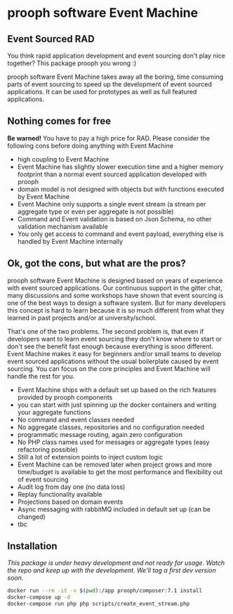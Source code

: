 # prooph software Event Machine

## Event Sourced RAD

You think rapid application development and event sourcing don't play nice together? This package 
prooph you wrong :)

prooph software Event Machine takes away all the boring, time consuming parts of event sourcing to speed up
the development of event sourced applications. It can be used for prototypes as well as full featured applications.

## Nothing comes for free

**Be warned!** You have to pay a high price for RAD. Please consider the following cons before doing anything with Event Machine

- high coupling to Event Machine
- Event Machine has slightly slower execution time and a higher memory footprint than a normal event sourced application developed with prooph
- domain model is not designed with objects but with functions executed by Event Machine
- Event Machine only supports a single event stream (a stream per aggregate type or even per aggregate is not possible)
- Command and Event validation is based on Json Schema, no other validation mechanism available
- You only get access to command and event payload, everything else is handled by Event Machine internally

## Ok, got the cons, but what are the pros?

prooph software Event Machine is designed based on years of experience with event sourced applications.
Our continuous support in the gitter chat, many discussions and some workshops have shown that 
event sourcing is one of the best ways to design a software system. But for many developers this concept is hard to learn
because it is so much different from what they learned in past projects and/or at university/school. 

That's one of the two problems. The second problem is, that even if developers want to learn event sourcing 
they don't know where to start or don't see the benefit fast enough because everything is sooo different.
Event Machine makes it easy for beginners and/or small teams to develop event sourced applications without the usual boilerplate caused by event sourcing.
You can focus on the core principles and Event Machine will handle the rest for you.

- Event Machine ships with a default set up based on the rich features provided by prooph components
- you can start with just spinning up the docker containers and writing your aggregate functions
- No command and event classes needed
- No aggregate classes, repositories and no configuration needed
- programmatic message routing, again zero configuration
- No PHP class names used for messages or aggregate types (easy refactoring possible)
- Still a lot of extension points to inject custom logic
- Event Machine can be removed later when project grows and more time/budget is available to get the most performance and flexibility out of event sourcing
- Audit log from day one (no data loss)
- Replay functionality available 
- Projections based on domain events
- Async messaging with rabbitMQ included in default set up (can be changed)
- tbc


## Installation

*This package is under heavy development and not ready for usage. Watch the repo and keep up with the development. We'll tag a first dev version soon.*

```bash
docker run --rm -it -v $(pwd):/app prooph/composer:7.1 install
docker-compose up -d
docker-compose run php php scripts/create_event_stream.php
```
